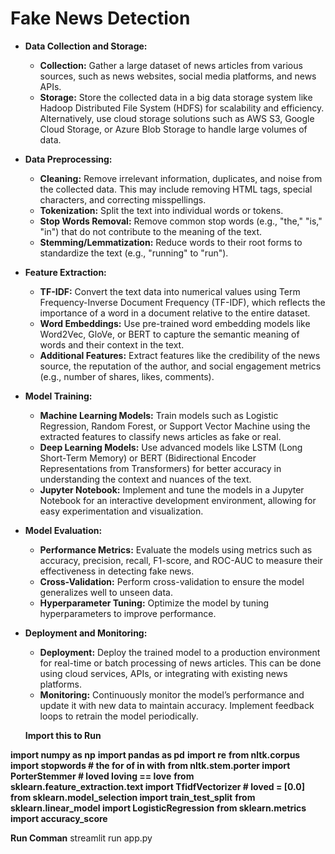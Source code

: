 # Fake News Detection
- **Data Collection and Storage:**
    - **Collection:** Gather a large dataset of news articles from various sources, such as news websites, social media platforms, and news APIs.
    - **Storage:** Store the collected data in a big data storage system like Hadoop Distributed File System (HDFS) for scalability and efficiency. Alternatively, use cloud storage solutions such as AWS S3, Google Cloud Storage, or Azure Blob Storage to handle large volumes of data.
- **Data Preprocessing:**
    - **Cleaning:** Remove irrelevant information, duplicates, and noise from the collected data. This may include removing HTML tags, special characters, and correcting misspellings.
    - **Tokenization:** Split the text into individual words or tokens.
    - **Stop Words Removal:** Remove common stop words (e.g., "the," "is," "in") that do not contribute to the meaning of the text.
    - **Stemming/Lemmatization:** Reduce words to their root forms to standardize the text (e.g., "running" to "run").
- **Feature Extraction:**
    - **TF-IDF:** Convert the text data into numerical values using Term Frequency-Inverse Document Frequency (TF-IDF), which reflects the importance of a word in a document relative to the entire dataset.
    - **Word Embeddings:** Use pre-trained word embedding models like Word2Vec, GloVe, or BERT to capture the semantic meaning of words and their context in the text.
    - **Additional Features:** Extract features like the credibility of the news source, the reputation of the author, and social engagement metrics (e.g., number of shares, likes, comments).
- **Model Training:**
    - **Machine Learning Models:** Train models such as Logistic Regression, Random Forest, or Support Vector Machine using the extracted features to classify news articles as fake or real.
    - **Deep Learning Models:** Use advanced models like LSTM (Long Short-Term Memory) or BERT (Bidirectional Encoder Representations from Transformers) for better accuracy in understanding the context and nuances of the text.
    - **Jupyter Notebook:** Implement and tune the models in a Jupyter Notebook for an interactive development environment, allowing for easy experimentation and visualization.
- **Model Evaluation:**
    - **Performance Metrics:** Evaluate the models using metrics such as accuracy, precision, recall, F1-score, and ROC-AUC to measure their effectiveness in detecting fake news.
    - **Cross-Validation:** Perform cross-validation to ensure the model generalizes well to unseen data.
    - **Hyperparameter Tuning:** Optimize the model by tuning hyperparameters to improve performance.
- **Deployment and Monitoring:**
    - **Deployment:** Deploy the trained model to a production environment for real-time or batch processing of news articles. This can be done using cloud services, APIs, or integrating with existing news platforms.
    - **Monitoring:** Continuously monitor the model’s performance and update it with new data to maintain accuracy. Implement feedback loops to retrain the model periodically.


   **Import this to Run**
  
 **import numpy as np**
**import pandas as pd**
**import re**
**from nltk.corpus import stopwords # the for of in with**
**from nltk.stem.porter import PorterStemmer # loved loving == love**
**from sklearn.feature_extraction.text import TfidfVectorizer # loved = [0.0]**
**from sklearn.model_selection import train_test_split**
**from sklearn.linear_model import LogisticRegression**
**from sklearn.metrics import accuracy_score**

**Run Comman** streamlit run app.py
